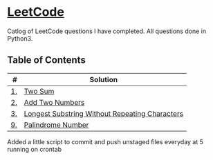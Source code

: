 # [LeetCode](https://leetcode.com/kedington/)
Catlog of LeetCode questions I have completed. All questions done in Python3.

## Table of Contents

| # | Solution | 
|--:|----------|
| [1.](https://leetcode.com/problems/reverse-integer/) | [Two Sum](/easy/twoSum.py)|
| [2.](https://leetcode.com/problems/add-two-numbers/) | [Add Two Numbers](/medium/addTwoNumbers.py)|
| [3.](https://leetcode.com/problems/longest-substring-without-repeating-characters/) | [Longest Substring Without Repeating Characters](medium/lengthOfLongest.py) |
| [9.](https://leetcode.com/problems/palindrome-number/) | [Palindrome Number](/easy/palindromeNumber.py)|

Added a little script to commit and push unstaged files everyday at 5 running on crontab
